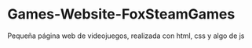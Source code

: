 # Games-Website-FoxSteamGames
Pequeña página web de videojuegos, realizada con html, css y algo de js
